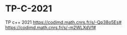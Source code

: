 # TP-C-2021
TP c++ 2021 https://codimd.math.cnrs.fr/s/-Qp38o5Es# https://codimd.math.cnrs.fr/s/-m2WLXdVf#
